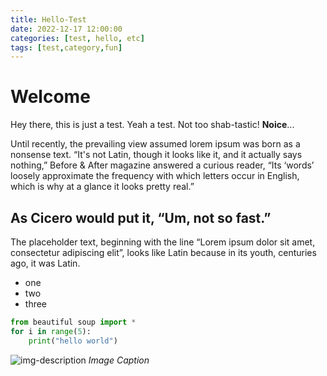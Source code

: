 ```yaml
---
title: Hello-Test
date: 2022-12-17 12:00:00
categories: [test, hello, etc]
tags: [test,category,fun]
---
```


# Welcome

Hey there, this is just a test. Yeah a test. Not too shab-tastic!
**Noice**...

Until recently, the prevailing view assumed lorem ipsum was born as a nonsense text. “It's not Latin, though it looks like it, and it actually says nothing,” Before & After magazine answered a curious reader, “Its ‘words’ loosely approximate the frequency with which letters occur in English, which is why at a glance it looks pretty real.”

## As Cicero would put it, “Um, not so fast.”

The placeholder text, beginning with the line “Lorem ipsum dolor sit amet, consectetur adipiscing elit”, looks like Latin because in its youth, centuries ago, it was Latin. 

* one
* two
* three

```python
from beautiful soup import *
for i in range(5):
	print("hello world")
```

![img-description](https://images.ctfassets.net/hrltx12pl8hq/a2hkMAaruSQ8haQZ4rBL9/8ff4a6f289b9ca3f4e6474f29793a74a/nature-image-for-website.jpg)
_Image Caption_

